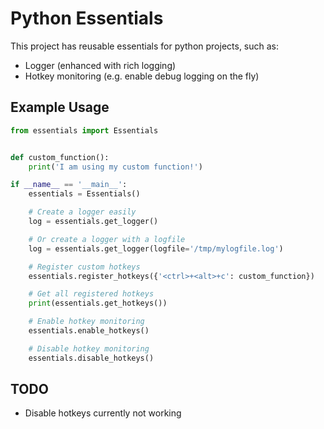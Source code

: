 # Python Essentials

This project has reusable essentials for python projects, such as:

* Logger (enhanced with rich logging)
* Hotkey monitoring (e.g. enable debug logging on the fly)

## Example Usage

```python
from essentials import Essentials


def custom_function():
    print('I am using my custom function!')

if __name__ == '__main__':
    essentials = Essentials()

    # Create a logger easily
    log = essentials.get_logger()

    # Or create a logger with a logfile
    log = essentials.get_logger(logfile='/tmp/mylogfile.log')

    # Register custom hotkeys
    essentials.register_hotkeys({'<ctrl>+<alt>+c': custom_function})

    # Get all registered hotkeys
    print(essentials.get_hotkeys())

    # Enable hotkey monitoring
    essentials.enable_hotkeys()

    # Disable hotkey monitoring
    essentials.disable_hotkeys()
```

## TODO
* Disable hotkeys currently not working